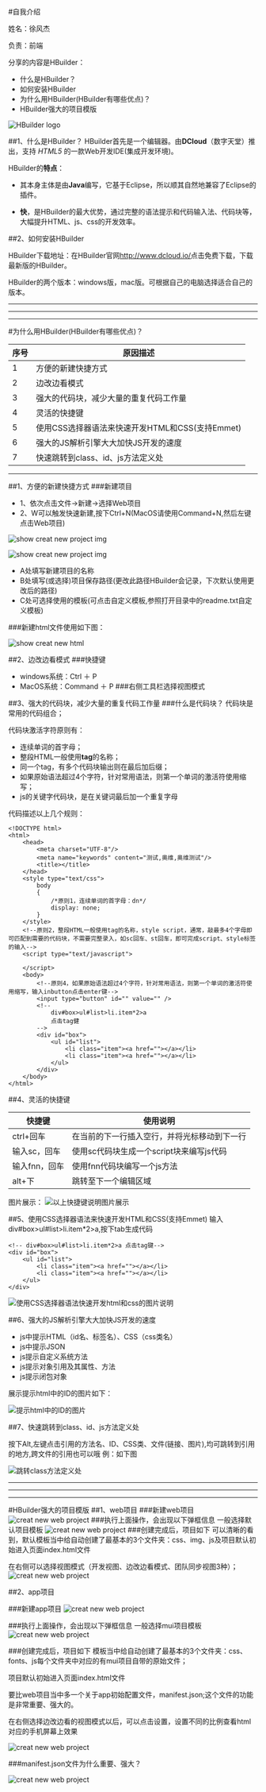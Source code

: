 #自我介绍

姓名：徐风杰

负责：前端

分享的内容是HBuilder：

+ 什么是HBuilder？
+ 如何安装HBuilder
+ 为什么用HBuilder(HBuilder有哪些优点)？
+ HBuilder强大的项目模版



![HBuilder logo](http://www.uedsc.com/wp-content/uploads/2014/06/text-b.png)

##1、什么是HBuilder？
HBuilder首先是一个编辑器。由**DCloud**（数字天堂）推出，支持 *HTML5* 的一款Web开发IDE(集成开发环境)。

HBuilder的**特点**：

+ 其本身主体是由**Java**编写，它基于Eclipse，所以顺其自然地兼容了Eclipse的插件。

+ **快**，是HBuilder的最大优势，通过完整的语法提示和代码输入法、代码块等，大幅提升HTML、js、css的开发效率。


##2、如何安装HBuilder

HBuilder下载地址：在HBuilder官网<a href="http://www.dcloud.io/">http://www.dcloud.io/</a>点击免费下载，下载最新版的HBuilder。

HBuilder的两个版本：windows版，mac版。可根据自己的电脑选择适合自己的版本。

---
---
---

#为什么用HBuilder(HBuilder有哪些优点)？

| 序号 | 原因描述 |
|----|----|
|1|方便的新建快捷方式|
|2|边改边看模式|
|3|强大的代码块，减少大量的重复代码工作量|
|4|灵活的快捷键|
|5|使用CSS选择器语法来快速开发HTML和CSS(支持Emmet)|
|6|强大的JS解析引擎大大加快JS开发的速度|
|7|快速跳转到class、id、js方法定义处|
---

##1、方便的新建快捷方式
###新建项目
  + 1、依次点击文件→新建→选择Web项目
  + 2、W可以触发快速新建,按下Ctrl+N(MacOS请使用Command+N,然后左键点击Web项目)

![show creat new project img](http://www.runoob.com/wp-content/uploads/2016/04/1460087324-6242-ctrln.png)

![show creat new project img](http://www.runoob.com/wp-content/uploads/2016/04/1460087323-2889-newproject.png)

  + A处填写新建项目的名称
  + B处填写(或选择)项目保存路径(更改此路径HBuilder会记录，下次默认使用更改后的路径)
  + C处可选择使用的模板(可点击自定义模板,参照打开目录中的readme.txt自定义模板)

###新建html文件使用如下图：

![show creat new html](http://www.runoob.com/wp-content/uploads/2016/04/1460087323-9522-newhtml.png)

##2、边改边看模式
###快捷键
  + windows系统：Ctrl ＋ P
  + MacOS系统：Command ＋ P
###右侧工具栏选择视图模式

##3、强大的代码块，减少大量的重复代码工作量
###什么是代码块？
代码块是常用的代码组合；

代码块激活字符原则有：

  + 连续单词的首字母；
  + 整段HTML一般使用**tag**的名称；
  + 同一个tag，有多个代码块输出则在最后加后缀；
  + 如果原始语法超过4个字符，针对常用语法，则第一个单词的激活符使用缩写；
  + js的关键字代码块，是在关键词最后加一个重复字母


代码描述以上几个规则：

	<!DOCTYPE html>
	<html>
		<head>
			<meta charset="UTF-8"/>
			<meta name="keywords" content="测试,奥维,奥维测试"/>
			<title></title>
		</head>
		<style type="text/css">
			body
			{
				/*原则1，连续单词的首字母：dn*/
				display: none;
			}
		</style>
		<!--原则2，整段HTML一般使用tag的名称，style script，通常，敲最多4个字母即可匹配到需要的代码块，不需要完整录入，如sc回车、st回车，即可完成script、style标签的输入-->
		<script type="text/javascript">
			
		</script>
		<body>
			<!--原则4，如果原始语法超过4个字符，针对常用语法，则第一个单词的激活符使用缩写，输入inbutton点击enter键-->
			<input type="button" id="" value="" />
			<!-- 
			    div#box>ul#list>li.item*2>a
			    点击tag健
			-->
			<div id="box">
				<ul id="list">
					<li class="item"><a href=""></a></li>
					<li class="item"><a href=""></a></li>
				</ul>
			</div>
		</body>
	</html>
		
##4、灵活的快捷键

|快捷键|使用说明|
|----|----|
|ctrl+回车|在当前的下一行插入空行，并将光标移动到下一行|
|输入sc，回车|使用sc代码块生成一个script块来编写js代码|
|输入fnn，回车|使用fnn代码块编写一个js方法|
|alt+下|跳转至下一个编辑区域|

图片展示：
![以上快捷键说明图片展示](http://www.runoob.com/wp-content/uploads/2016/04/1460087325-9324-hellohbuilder1.gif)

##5、使用CSS选择器语法来快速开发HTML和CSS(支持Emmet)
输入div#box>ul#list>li.item*2>a,按下tab生成代码

	<!-- div#box>ul#list>li.item*2>a 点击tag键-->
	<div id="box">
		<ul id="list">
			<li class="item"><a href=""></a></li>
			<li class="item"><a href=""></a></li>
		</ul>
	</div>
	
![使用CSS选择器语法快速开发html和css的图片说明](http://www.runoob.com/wp-content/uploads/2016/04/1460087325-8859-emmet.gif)

##6、强大的JS解析引擎大大加快JS开发的速度

  + js中提示HTML（id名、标签名）、CSS（css类名）
  + js中提示JSON
  + js提示自定义系统方法
  + js提示对象引用及其属性、方法
  + js提示闭包对象

展示提示html中的ID的图片如下：

![提示html中的ID的图片](http://www.runoob.com/wp-content/uploads/2016/04/1460087327-6133-id.gif)

##7、快速跳转到class、id、js方法定义处

按下Alt,左键点击引用的方法名、ID、CSS类、文件(链接、图片),均可跳转到引用的地方,跨文件的引用也可以哦
例：如下图

![跳转class方法定义处](http://www.runoob.com/wp-content/uploads/2016/04/1460087334-4724-jsjump.gif)

---
---
---

#HBuilder强大的项目模版
##1、web项目
###新建web项目
![creat new web project](markdownimg/web1.png)
###执行上面操作，会出现以下弹框信息
一般选择默认项目模板
![creat new web project](markdownimg/web2.png)
###创建完成后，项目如下
可以清晰的看到，默认模板当中给自动创建了最基本的3个文件夹：css、img、js及项目默认初始进入页面index.html文件

在右侧可以选择视图模式（开发视图、边改边看模式、团队同步视图3种）；
![creat new web project](markdownimg/web3.png)



##2、app项目

###新建app项目
![creat new web project](markdownimg/app1.png)

###执行上面操作，会出现以下弹框信息
一般选择mui项目模板
![creat new web project](markdownimg/app2.png)

###创建完成后，项目如下
模板当中给自动创建了最基本的3个文件夹：css、fonts、js每个文件夹中对应的有mui项目自带的原始文件；

项目默认初始进入页面index.html文件

要比web项目当中多一个关于app初始配置文件，manifest.json;这个文件的功能是非常重要、强大的。

在右侧选择边改边看的视图模式以后，可以点击设置，设置不同的比例查看html对应的手机屏幕上效果

![creat new web project](markdownimg/app3.png)

###manifest.json文件为什么重要、强大？

![creat new web project](markdownimg/app4.png)
